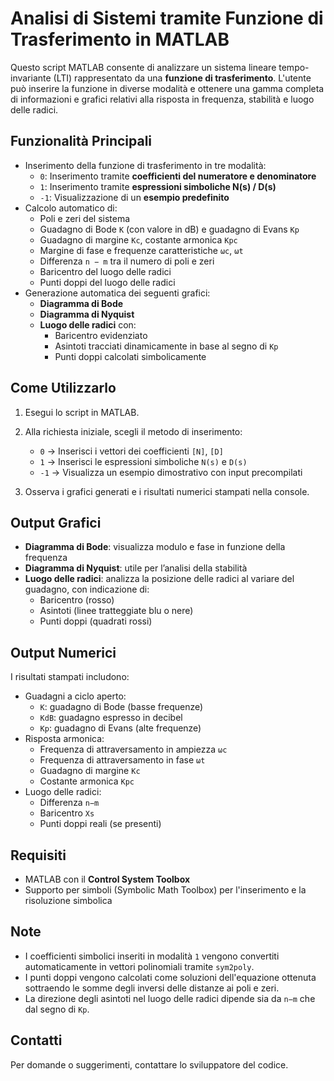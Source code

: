 # Analisi di Sistemi tramite Funzione di Trasferimento in MATLAB

Questo script MATLAB consente di analizzare un sistema lineare tempo-invariante (LTI) rappresentato da una **funzione di trasferimento**. L'utente può inserire la funzione in diverse modalità e ottenere una gamma completa di informazioni e grafici relativi alla risposta in frequenza, stabilità e luogo delle radici.

## Funzionalità Principali

- Inserimento della funzione di trasferimento in tre modalità:
  - `0`: Inserimento tramite **coefficienti del numeratore e denominatore**
  - `1`: Inserimento tramite **espressioni simboliche N(s) / D(s)**
  - `-1`: Visualizzazione di un **esempio predefinito**
- Calcolo automatico di:
  - Poli e zeri del sistema
  - Guadagno di Bode `K` (con valore in dB) e guadagno di Evans `Kp`
  - Guadagno di margine `Kc`, costante armonica `Kpc`
  - Margine di fase e frequenze caratteristiche `ωc`, `ωt`
  - Differenza `n − m` tra il numero di poli e zeri
  - Baricentro del luogo delle radici
  - Punti doppi del luogo delle radici
- Generazione automatica dei seguenti grafici:
  - **Diagramma di Bode**
  - **Diagramma di Nyquist**
  - **Luogo delle radici** con:
    - Baricentro evidenziato
    - Asintoti tracciati dinamicamente in base al segno di `Kp`
    - Punti doppi calcolati simbolicamente

## Come Utilizzarlo

1. Esegui lo script in MATLAB.
2. Alla richiesta iniziale, scegli il metodo di inserimento:
   - `0` → Inserisci i vettori dei coefficienti `[N]`, `[D]`
   - `1` → Inserisci le espressioni simboliche `N(s)` e `D(s)`
   - `-1` → Visualizza un esempio dimostrativo con input precompilati

3. Osserva i grafici generati e i risultati numerici stampati nella console.

## Output Grafici

- **Diagramma di Bode**: visualizza modulo e fase in funzione della frequenza
- **Diagramma di Nyquist**: utile per l’analisi della stabilità
- **Luogo delle radici**: analizza la posizione delle radici al variare del guadagno, con indicazione di:
  - Baricentro (rosso)
  - Asintoti (linee tratteggiate blu o nere)
  - Punti doppi (quadrati rossi)

## Output Numerici

I risultati stampati includono:

- Guadagni a ciclo aperto:
  - `K`: guadagno di Bode (basse frequenze)
  - `KdB`: guadagno espresso in decibel
  - `Kp`: guadagno di Evans (alte frequenze)
- Risposta armonica:
  - Frequenza di attraversamento in ampiezza `ωc`
  - Frequenza di attraversamento in fase `ωt`
  - Guadagno di margine `Kc`
  - Costante armonica `Kpc`
- Luogo delle radici:
  - Differenza `n−m`
  - Baricentro `Xs`
  - Punti doppi reali (se presenti)

## Requisiti

- MATLAB con il **Control System Toolbox**
- Supporto per simboli (Symbolic Math Toolbox) per l'inserimento e la risoluzione simbolica

## Note

- I coefficienti simbolici inseriti in modalità `1` vengono convertiti automaticamente in vettori polinomiali tramite `sym2poly`.
- I punti doppi vengono calcolati come soluzioni dell'equazione ottenuta sottraendo le somme degli inversi delle distanze ai poli e zeri.
- La direzione degli asintoti nel luogo delle radici dipende sia da `n−m` che dal segno di `Kp`.

## Contatti

Per domande o suggerimenti, contattare lo sviluppatore del codice.
